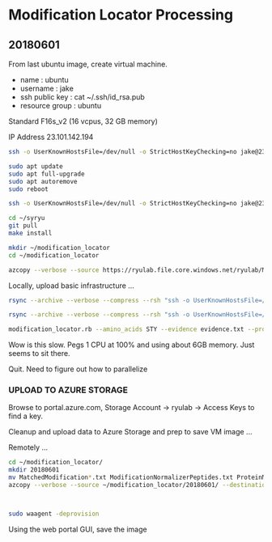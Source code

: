 #	Modification Locator Processing

##	20180601

From last ubuntu image, create virtual machine.
*	name : ubuntu
* username : jake
* ssh public key : cat ~/.ssh/id_rsa.pub
* resource group : ubuntu

Standard F16s_v2 (16 vcpus, 32 GB memory)

IP Address 23.101.142.194



```BASH
ssh -o UserKnownHostsFile=/dev/null -o StrictHostKeyChecking=no jake@23.101.142.194

sudo apt update
sudo apt full-upgrade
sudo apt autoremove
sudo reboot

ssh -o UserKnownHostsFile=/dev/null -o StrictHostKeyChecking=no jake@23.101.142.194

cd ~/syryu
git pull
make install

mkdir ~/modification_locator
cd ~/modification_locator

azcopy --verbose --source https://ryulab.file.core.windows.net/ryulab/Modification%20Locator/evidence.txt --destination evidence.txt --source-key $( cat ~/dest-key )
```


Locally, upload basic infrastructure ...

```BASH
rsync --archive --verbose --compress --rsh "ssh -o UserKnownHostsFile=/dev/null -o StrictHostKeyChecking=no" --progress ~/github/unreno/syryu/modification_locator/PeptideMatch* jake@23.101.142.194:modification_locator/ 

rsync --archive --verbose --compress --rsh "ssh -o UserKnownHostsFile=/dev/null -o StrictHostKeyChecking=no" --progress ~/github/unreno/syryu/modification_locator/uniprot-organism+homo+sapiens* jake@23.101.142.194:modification_locator/ 
```


```BASH
modification_locator.rb --amino_acids STY --evidence evidence.txt --protein uniprot-organism+homo+sapiens.fasta > 20180601.modification_locator.txt &
```


Wow is this slow. Pegs 1 CPU at 100% and using about 6GB memory. Just seems to sit there.

Quit. Need to figure out how to parallelize




###	UPLOAD TO AZURE STORAGE

Browse to portal.azure.com, Storage Account -> ryulab -> Access Keys to find a key.

Cleanup and upload data to Azure Storage and prep to save VM image ...

Remotely ...

```BASH
cd ~/modification_locator/
mkdir 20180601
mv MatchedModification*.txt ModificationNormalizerPeptides.txt ProteinModification.txt *.modification_locator.txt 20180601/
azcopy --verbose --source ~/modification_locator/20180601/ --destination https://ryulab.file.core.windows.net/ryulab/Modification%20Locator/20180601 --recursive --dest-key $( cat ~/dest-key )



sudo waagent -deprovision
```

Using the web portal GUI, save the image


